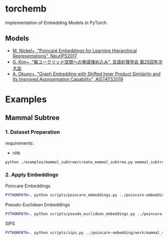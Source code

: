 # torchemb

Implementation of Embedding Models in PyTorch

## Models

- [M. Nickel+, "Poincaré Embeddings for Learning Hierarchical Representations", NeurIPS2017](https://arxiv.org/pdf/1705.08039.pdf)
- [G. Kim+, "擬ユークリッド空間への単語埋め込み", 言語処理学会 第25回年次大会](https://www.anlp.jp/proceedings/annual_meeting/2019/pdf_dir/P7-4.pdf)
- [A. Okuno+, "Graph Embedding with Shifted Inner Product Similarity and Its Improved Approximation Capability", AISTATS2019](https://arxiv.org/abs/1810.03463)

# Examples

## Mammal Subtree

### 1. Dataset Preparation

requirements:

- nltk

```bash
python ./examples/mammal_subtree/create_mammal_subtree.py mammal_subtree.tsv
```

### 2. Apply Embeddings

Poincare Embeddings

```bash
PYTHONPATH=. python scripts/poincare_embeddings.py ../poincare-embedding/work/mammal_subtree.tsv embeddings.tsv
```

Pseudo-Euclidean Embeddings

```bash
PYTHONPATH=. python scripts/pseudo_euclidean_embeddings.py ../poincare-embedding/work/mammal_subtree.tsv embeddings.tsv
```

SIPS

```bash
PYTHONPATH=. python scripts/sips.py ../poincare-embedding/work/mammal_subtree.tsv embeddings.tsv 
```